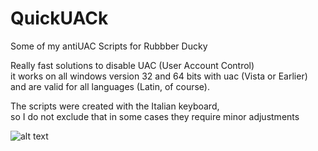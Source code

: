 # QuickUACk
Some of my antiUAC Scripts for Rubbber Ducky

Really fast solutions to disable UAC (User Account Control) 
</BR>
it works on all windows version 32 and 64 bits with uac (Vista or Earlier) 
</BR>
and are valid for all languages (Latin, of course).
</BR>

The scripts were created with the Italian keyboard, 
</BR>
so I do not exclude that in some cases they require minor adjustments


![alt text](https://media1.giphy.com/media/aQrYT4WVN55aU/giphy.gif)
